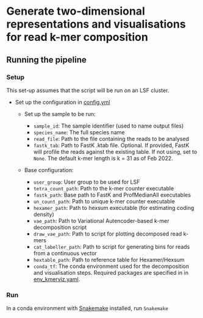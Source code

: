 # Generate two-dimensional representations and visualisations for read k-mer composition

## Running the pipeline

### Setup
This set-up assumes that the script will be run on an LSF cluster.

- Set up the configuration in <a href="https://github.com/CobiontID/kmer_decomposition/blob/main/readviz_pipeline/config.yml">config.yml</a>
  - Set up the sample to be run: 
     - `sample_id`: The sample identifier (used to name output files)
     - `species_name`: The full species name 
     - `read_file`: Path to the file containing the reads to be analysed
     - `fastk_tab`: Path to FastK .ktab file. Optional. If provided, FastK will profile the reads against the existing table. If not using, set to `None`. The default k-mer length is k = 31 as of Feb 2022.
     
   - Base configuration:
     - `user_group`: User group to be used for LSF
     - `tetra_count_path`: Path to the k-mer counter executable
     - `fastk_path`: Base path to FastK and ProfMedianAll executables
     - `un_count_path`: Path to unique k-mer counter executable
     - `hexamer_path`: Path to hexsum executable (for estimating coding density)
     - `vae_path`: Path to Variational Autencoder-based k-mer decomposition script
     - `draw_vae_path`: Path to script for plotting decomposed read k-mers
     - `cat_labeller_path`: Path to script for generating bins for reads from a continuous vector
     - `hextable_path`: Path to reference table for Hexamer/Hexsum
     - `conda_tf`: The conda environment used for the decomposition and visualisation steps. Required packages are specified in in <a href="https://github.com/CobiontID/kmer_decomposition/blob/main/env_kmerviz.yaml">env_kmerviz.yaml</a>.

### Run
In a conda environment with <a href="https://snakemake.readthedocs.io/en/stable/">Snakemake</a> installed, run `Snakemake`

